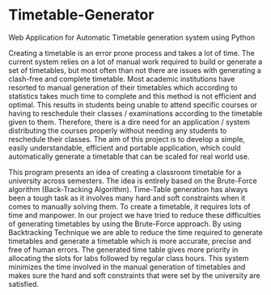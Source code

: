 # Timetable-Generator
Web Application for Automatic Timetable generation system using Python

Creating a timetable is an error prone process and takes a lot of time. The current system relies on a lot of manual work required to build or generate a set of timetables, but most often than not there are issues with generating a clash-free and complete timetable. Most academic institutions have resorted to manual generation of their timetables which according to statistics takes much time to complete and this method is not efficient and optimal. This results in students being unable to attend specific courses or having to reschedule their classes / examinations according to the timetable given to them. Therefore, there is a dire need for an application / system distributing the courses properly without needing any students to reschedule their classes. The aim of this project is to develop a simple, easily understandable, efficient and portable application, which could automatically generate a timetable that can be scaled for real world use. 

This program presents an idea of creating a classroom timetable for a university across semesters. The idea is entirely based on the Brute-Force algorithm (Back-Tracking Algorithm). Time-Table generation has always been a tough task as it involves many hard and soft constraints when it comes to manually solving them. To create a timetable, it requires lots of time and manpower. In our project we have tried to reduce these difficulties of generating timetables by using the Brute-Force approach. By using Backtracking Technique we are able to reduce the time required to generate timetables and generate a timetable which is more accurate, precise and free of human errors. The generated time table gives more priority in allocating the slots for labs followed by regular class hours. This system minimizes the time involved in the manual generation of timetables and makes sure the hard and soft constraints that were set by the university are satisfied.
